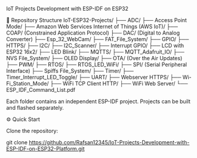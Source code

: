 
IoT Projects Development with ESP-IDF on ESP32

📂 Repository Structure
IoT-ESP32-Projects/
├── ADC/
├── Access Point Mode/
├── Amazon Web Services Internet of Things (AWS IoT)/
├── COAP/ (Constrained Application Protocol)
├── DAC/ (Digital to Analog Converter)
├── Esp_32_WebCam/
├── FAT_File_System/
├── GPIO/
├── HTTPS/
├── I2C/
├── I2C_Scanner/
├── Interrupt GPIO/
├── LCD with ESP32 16x2/
├── LED Blink/
├── MQTTS/
├── MQTT_Adafruit_IO/
├── NVS File_System/
├── OLED Display/
├── OTA/ (Over the Air Updates)
├── PWM/
├── RTOS/
├── RTOS_LED_WiFi/
├── SPI/ (Serial Peripheral Interface)
├── Spiffs File_System/
├── Timer/
├── Timer_Interrupt_LED_Toggle/
├── UART/
├── Webserver HTTPS/
├── Wi-Fi_Station_Mode/
├── WiFi TCP Client HTTP/
├── WiFi Web Server/
└── ESP_IDF_Command_List.pdf


Each folder contains an independent ESP-IDF project. Projects can be built and flashed separately.

⚙️ Quick Start

Clone the repository:

git clone https://github.com/Rafsan12345/IoT-Projects-Development-with-ESP-IDF-on-ESP32-Platform.git






